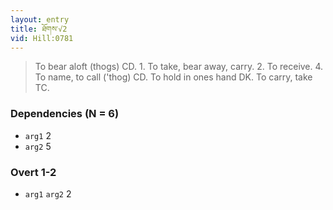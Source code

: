 ```yaml
---
layout: entry
title: ཐོགས་√2
vid: Hill:0781
---
```

> To bear aloft (thogs) CD\. 1\. To take, bear away, carry\. 2\. To receive\. 4\. To name, to call ('thog) CD\. To hold in ones hand DK\. To carry, take TC\.


### Dependencies (N = 6)
* `arg1` 2
* `arg2` 5


### Overt 1-2
* `arg1` `arg2` 2
